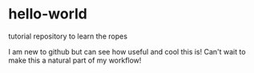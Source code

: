 # hello-world
tutorial repository to learn the ropes

I am new to github but can see how useful and cool this is! Can't wait to make this a natural part of my workflow!
